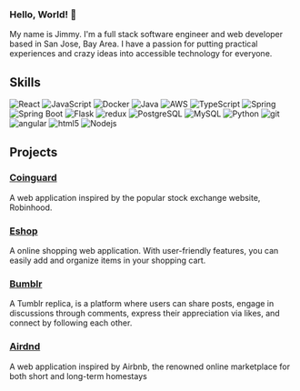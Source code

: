 ### Hello, World!  👋

My name is Jimmy. I'm a full stack software engineer and web developer based in San Jose, Bay Area. I have a passion for putting practical experiences and crazy ideas into accessible technology for everyone.


## Skills
<p>
  <img alt="React" src="https://img.shields.io/badge/-React-45b8d8?style=flat-square&logo=react&logoColor=white" />
  <img alt="JavaScript" src="https://img.shields.io/badge/-JavaScript-8DD6F9?style=flat-square&logo=javascript&logoColor=white" /> 
  <img alt="Docker" src="https://img.shields.io/badge/-Docker-46a2f1?style=flat-square&logo=docker&logoColor=white" />
  <img alt="Java" src="https://img.shields.io/badge/-Java-2088FF?style=flat-square&logo=java&logoColor=white" />
  <img alt="AWS" src="https://img.shields.io/badge/-AWS-1a73e8?style=flat-square&logo=amazonec2&logoColor=white" />
  <img alt="TypeScript" src="https://img.shields.io/badge/-TypeScript-007ACC?style=flat-square&logo=typescript&logoColor=white" />
  <img alt="Spring" src="https://img.shields.io/badge/-Spring-5849BE?style=flat-square&logo=spring&logoColor=white" />
  <img alt="Spring Boot" src="https://img.shields.io/badge/-SpringBoot-311C87?style=flat-square&logo=springboot&logoColor=white" />
  <img alt="Flask" src="https://img.shields.io/badge/-Flask-430098?style=flat-square&logo=flask&logoColor=white" />
  <img alt="redux" src="https://img.shields.io/badge/-Redux-764ABC?style=flat-square&logo=redux&logoColor=white" />
  <img alt="PostgreSQL" src="https://img.shields.io/badge/-PostgreSQL-B7178C?style=flat-square&logo=postgresql&logoColor=white" />
  <img alt="MySQL" src="https://img.shields.io/badge/-MySQL-E10098?style=flat-square&logo=mysql&logoColor=white" />
<!--   <img alt="Sass" src="https://img.shields.io/badge/-Sass-CC6699?style=flat-square&logo=sass&logoColor=white" /> -->
  <img alt="Python" src="https://img.shields.io/badge/-Python-db7092?style=flat-square&logo=python&logoColor=white" />
  <img alt="git" src="https://img.shields.io/badge/-Git-F05032?style=flat-square&logo=git&logoColor=white" />
<!--   <img alt="NestJs" src="https://img.shields.io/badge/-NestJs-ea2845?style=flat-square&logo=nestjs&logoColor=white" /> -->
  <img alt="angular" src="https://img.shields.io/badge/-Angular-DD0031?style=flat-square&logo=angular&logoColor=white" />
<!--   <img alt="npm" src="https://img.shields.io/badge/-NPM-CB3837?style=flat-square&logo=npm&logoColor=white" /> -->
  <img alt="html5" src="https://img.shields.io/badge/-HTML5-E34F26?style=flat-square&logo=html5&logoColor=white" />
<!--   <img alt="Brave browser" src="https://img.shields.io/badge/-Brave_Browser-FB542B?style=flat-square&logo=brave&logoColor=white" /> -->
<!--   <img alt="Rollup" src="https://img.shields.io/badge/-Rollup-EC4A3F?style=flat-square&logo=rollup.js&logoColor=white" /> -->
<!--   <img alt="d3js" src="https://img.shields.io/badge/-D3.js-F9A03C?style=flat-square&logo=d3.js&logoColor=white" /> -->
<!--   <img alt="Prettier" src="https://img.shields.io/badge/-Prettier-F7B93E?style=flat-square&logo=prettier&logoColor=white" /> -->
<!--   <img alt="MongoDB" src="https://img.shields.io/badge/-MongoDB-13aa52?style=flat-square&logo=mongodb&logoColor=white" /> -->
  <img alt="Nodejs" src="https://img.shields.io/badge/-Nodejs-43853d?style=flat-square&logo=Node.js&logoColor=white" />
</p>

## Projects

### [Coinguard](https://coinguard.onrender.com/)
A web application inspired by the popular stock exchange website, Robinhood.

### [Eshop](https://www.ecommerce.jimmyxj.com/)
A online shopping web application. With user-friendly features, you can easily add and organize items in your shopping cart. 

### [Bumblr](https://mytumblr.onrender.com/)
A Tumblr replica, is a platform where users can share posts, engage in discussions through comments, express their appreciation via likes, and connect by following each other.

### [Airdnd](https://mytumblr.onrender.com/)
A web application inspired by Airbnb, the renowned online marketplace for both short and long-term homestays

<!--
## Github Stats

[![Anurag's GitHub stats](https://github-readme-stats.vercel.app/api?username=ccnuxuji&show_icons=true&theme=radical&hide=issues)](https://github.com/anuraghazra/github-readme-stats)

[![Top Langs](https://github-readme-stats.vercel.app/api/top-langs/?username=ccnuxuji&layout=compact&theme=radical)](https://github.com/anuraghazra/github-readme-stats)



**ccnuxuji/ccnuxuji** is a ✨ _special_ ✨ repository because its `README.md` (this file) appears on your GitHub profile.

Here are some ideas to get you started:

- 🔭 I’m currently working on ...
- 🌱 I’m currently learning ...
- 👯 I’m looking to collaborate on ...
- 🤔 I’m looking for help with ...
- 💬 Ask me about ...
- 📫 How to reach me: ...
- 😄 Pronouns: ...
- ⚡ Fun fact: ...
-->
